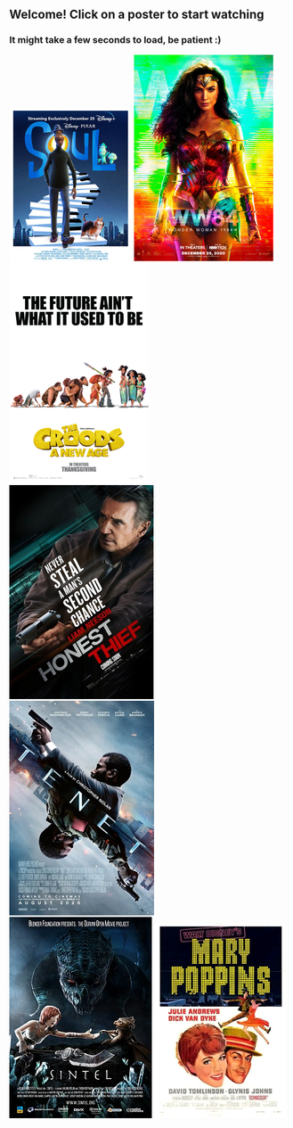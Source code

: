 ## Welcome! Click on a poster to start watching 
### It might take a few seconds to load, be patient :)
[![Soul](https://raw.githubusercontent.com/mat-mo/shooroo/gh-pages/assets/Soul_Poster.jpg)](https://mat-mo.github.io/shooroo/video/soul.html)
[![Wonder woman 1984](https://raw.githubusercontent.com/mat-mo/shooroo/gh-pages/assets/Wonder_Woman_1984.png)](https://mat-mo.github.io/shooroo/video/wonder_woman_1984.html)
[![The_Croods_A_New_Age](https://raw.githubusercontent.com/mat-mo/shooroo/gh-pages/assets/The_Croods_-_A_New_Age.png)](https://mat-mo.github.io/shooroo/video/the_croods_a_new_age.html)
[![Honest_thief](https://raw.githubusercontent.com/mat-mo/shooroo/gh-pages/assets/Honest_Thief_poster.jpg)](https://mat-mo.github.io/shooroo/video/honest_thief.html)
[![Tenet](//raw.githubusercontent.com/mat-mo/shooroo/gh-pages/assets/Tenet_movie_poster.jpg)](https://mat-mo.github.io/shooroo/video/tenet.html)
[![Sintel](https://raw.githubusercontent.com/mat-mo/shooroo/gh-pages/assets/Sintel_poster.jpg)](https://mat-mo.github.io/shooroo/video/sintel.html)
[![Mary Poppins](https://raw.githubusercontent.com/mat-mo/shooroo/gh-pages/assets/Marypoppins.jpg)](https://mat-mo.github.io/shooroo/video/mary_poppins.html)

